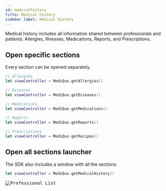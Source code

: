 ```yaml
---
id: medicalhistory
title: Medical history
sidebar_label: Medical history
---
```


Medical history includes all information shared between professionals and patients: Allergies, Illnesses, Medications, Reports, and Prescriptions.

## Open specific sections
Every section can be opened separately.  

```swift
// Allergies
let viewController = MediQuo.getAllergies()

// Diseases
let viewController = MediQuo.getDiseases()

// Medications
let viewController = MediQuo.getMedications()

// Reports
let viewController = MediQuo.getReports()

// Prescriptions
let viewController = MediQuo.getRecipes()
 ```

## Open all sections launcher
The SDK also includes a window with all the sections.

```swift
let viewController = MediQuo.getMedicalHistory()
 ```
 
<kbd>![Professional List](http://developer.mediquo.com/img/medical_history_ios.png "Professional List")</kbd>